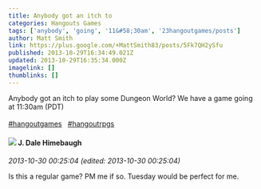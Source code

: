 ```yaml
---
title: Anybody got an itch to
categories: Hangouts Games
tags: ['anybody', 'going', '11&#58;30am', '23hangoutgames/posts']
author: Matt Smith
link: https://plus.google.com/+MattSmith83/posts/5Fk7QH2ySfu
published: 2013-10-29T16:34:49.021Z
updated: 2013-10-29T16:35:34.000Z
imagelink: []
thumblinks: []
---
```


Anybody got an itch to play some Dungeon World? We have a game going at 11:30am (PDT)<br /><br /> <a rel="nofollow" class="ot-hashtag" href="https://plus.google.com/s/%23hangoutgames/posts">#hangoutgames</a>   <a rel="nofollow" class="ot-hashtag" href="https://plus.google.com/s/%23hangoutrpgs/posts">#hangoutrpgs</a>  
<div id='comment z13mcvjyfumtgnhst23wvpqibrubtlunq'>
  <h4><img src='{{site.baseurl}}//images/avatars/118360970756579933467_photo.jpg'> J. Dale Himebaugh</h4>
      <p><cite>2013-10-30 00:25:04 (edited: 2013-10-30 00:25:04)</cite></p>
        <p>Is this a regular game? PM me if so. Tuesday would be perfect for me.</p>
</div>
        